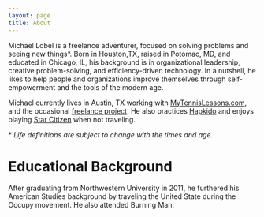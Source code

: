 ```yaml
---
layout: page
title: About
---
```


Michael Lobel is a freelance adventurer, focused on solving problems and seeing new things*. Born in Houston,TX, raised in Potomac, MD, and educated in Chicago, IL, his background is in organizational leadership, creative problem-solving, and efficiency-driven technology. In a nutshell, he likes to help people and organizations improve themselves through self-empowerment and the tools of the modern age.

Michael currently lives in Austin, TX working with [MyTennisLessons.com](http://mytennislessons.com), and the occasional [freelance project]({{site.base_url}}/freelance/). He also practices [Hapkido](www.hapkido.com) and enjoys playing [Star Citizen](www.rsispaceindustries.com) when not traveling.

\* *Life definitions are subject to change with the times and age.*

# Educational Background












 After graduating from Northwestern University in 2011, he furthered his American Studies background by traveling the United State during the Occupy movement. He also attended Burning Man.
